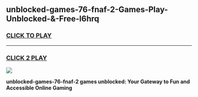 
## unblocked-games-76-fnaf-2-Games-Play-Unblocked-&-Free-l6hrq
<h3>
<a href="https://premium76.site?title=unblocked-games-76-fnaf-2&ref=24A">CLICK TO PLAY</a></h3>
<hr>

<h3>
<a href="https://premium76.site?title=unblocked-games-76-fnaf-2&ref=24A">CLICK 2 PLAY</a>
  
</h3>

<a href="https://premium76.site?title=unblocked-games-76-fnaf-2&ref=24A"><img src="https://clearcache.store/games.png"></a>


**unblocked-games-76-fnaf-2 games unblocked: Your Gateway to Fun and Accessible Online Gaming**
